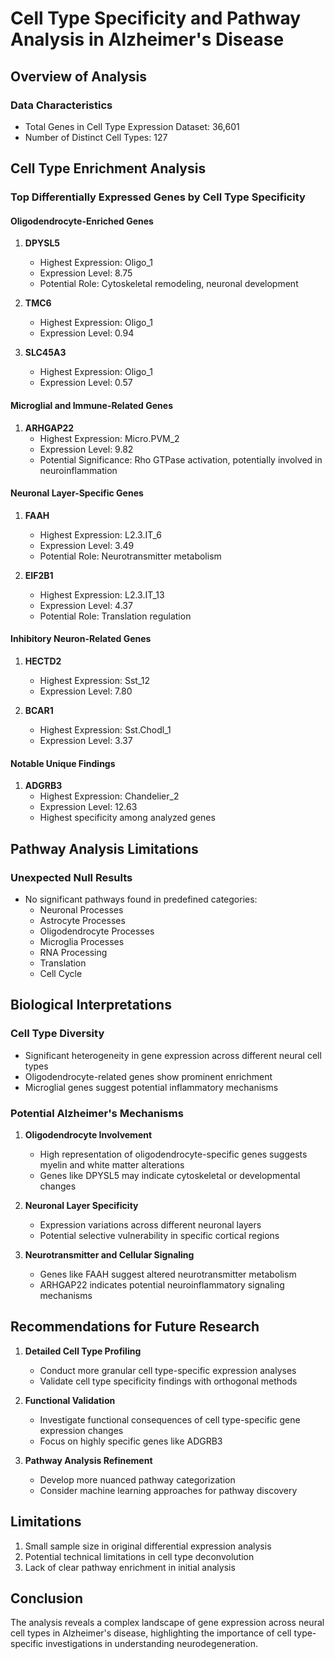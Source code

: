 # Cell Type Specificity and Pathway Analysis in Alzheimer's Disease

## Overview of Analysis

### Data Characteristics
- Total Genes in Cell Type Expression Dataset: 36,601
- Number of Distinct Cell Types: 127

## Cell Type Enrichment Analysis

### Top Differentially Expressed Genes by Cell Type Specificity

#### Oligodendrocyte-Enriched Genes
1. **DPYSL5**
   - Highest Expression: Oligo_1
   - Expression Level: 8.75
   - Potential Role: Cytoskeletal remodeling, neuronal development

2. **TMC6**
   - Highest Expression: Oligo_1
   - Expression Level: 0.94

3. **SLC45A3**
   - Highest Expression: Oligo_1
   - Expression Level: 0.57

#### Microglial and Immune-Related Genes
1. **ARHGAP22**
   - Highest Expression: Micro.PVM_2
   - Expression Level: 9.82
   - Potential Significance: Rho GTPase activation, potentially involved in neuroinflammation

#### Neuronal Layer-Specific Genes
1. **FAAH**
   - Highest Expression: L2.3.IT_6
   - Expression Level: 3.49
   - Potential Role: Neurotransmitter metabolism

2. **EIF2B1**
   - Highest Expression: L2.3.IT_13
   - Expression Level: 4.37
   - Potential Role: Translation regulation

#### Inhibitory Neuron-Related Genes
1. **HECTD2**
   - Highest Expression: Sst_12
   - Expression Level: 7.80

2. **BCAR1**
   - Highest Expression: Sst.Chodl_1
   - Expression Level: 3.37

#### Notable Unique Findings
1. **ADGRB3**
   - Highest Expression: Chandelier_2
   - Expression Level: 12.63
   - Highest specificity among analyzed genes

## Pathway Analysis Limitations

### Unexpected Null Results
- No significant pathways found in predefined categories:
  - Neuronal Processes
  - Astrocyte Processes
  - Oligodendrocyte Processes
  - Microglia Processes
  - RNA Processing
  - Translation
  - Cell Cycle

## Biological Interpretations

### Cell Type Diversity
- Significant heterogeneity in gene expression across different neural cell types
- Oligodendrocyte-related genes show prominent enrichment
- Microglial genes suggest potential inflammatory mechanisms

### Potential Alzheimer's Mechanisms
1. **Oligodendrocyte Involvement**
   - High representation of oligodendrocyte-specific genes suggests myelin and white matter alterations
   - Genes like DPYSL5 may indicate cytoskeletal or developmental changes

2. **Neuronal Layer Specificity**
   - Expression variations across different neuronal layers
   - Potential selective vulnerability in specific cortical regions

3. **Neurotransmitter and Cellular Signaling**
   - Genes like FAAH suggest altered neurotransmitter metabolism
   - ARHGAP22 indicates potential neuroinflammatory signaling mechanisms

## Recommendations for Future Research

1. **Detailed Cell Type Profiling**
   - Conduct more granular cell type-specific expression analyses
   - Validate cell type specificity findings with orthogonal methods

2. **Functional Validation**
   - Investigate functional consequences of cell type-specific gene expression changes
   - Focus on highly specific genes like ADGRB3

3. **Pathway Analysis Refinement**
   - Develop more nuanced pathway categorization
   - Consider machine learning approaches for pathway discovery

## Limitations

1. Small sample size in original differential expression analysis
2. Potential technical limitations in cell type deconvolution
3. Lack of clear pathway enrichment in initial analysis

## Conclusion
The analysis reveals a complex landscape of gene expression across neural cell types in Alzheimer's disease, highlighting the importance of cell type-specific investigations in understanding neurodegeneration.
